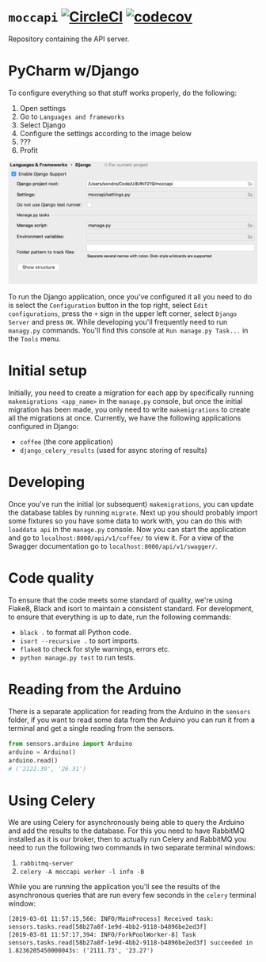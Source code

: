 # `moccapi` [![CircleCI](https://circleci.com/gh/inf219-mocca/MOCCAPI.svg?style=svg)](https://circleci.com/gh/inf219-mocca/MOCCAPI) [![codecov](https://codecov.io/gh/inf219-mocca/MOCCAPI/branch/master/graph/badge.svg)](https://codecov.io/gh/inf219-mocca/MOCCAPI)

Repository containing the API server.

# PyCharm w/Django

To configure everything so that stuff works properly, do the following: 

1. Open settings
2. Go to `Languages and frameworks`
3. Select Django
4. Configure the settings according to the image below
5. ???
6. Profit

![settings](settings.png)

To run the Django application, once you've configured it all you need to do is
select the `Configuration` button in the top right, select `Edit
configurations`, press the `+` sign in the upper left corner, select `Django
Server` and press `OK`. While developing you'll frequently need to run
`managy.py` commands. You'll find this console at `Run manage.py Task...` in the
`Tools` menu.

# Initial setup

Initially, you need to create a migration for each app by specifically running
`makemigrations <app_name>` in the `manage.py` console, but once the initial
migration has been made, you only need to write `makemigrations` to create all
the migrations at once. Currently, we have the following applications configured
in Django:

- `coffee` (the core application)
- `django_celery_results` (used for async storing of results)

# Developing

Once you've run the initial (or subsequent) `makemigrations`, you can update the
database tables by running `migrate`. Next up you should probably import some
fixtures so you have some data to work with, you can do this with `loaddata api`
in the `manage.py` console. Now you can start the application and go to
`localhost:8000/api/v1/coffee/` to view it. For a view of the Swagger
documentation go to `localhost:8000/api/v1/swagger/`.

# Code quality

To ensure that the code meets some standard of quality, we're using Flake8,
Black and isort to maintain a consistent standard. For development, to ensure
that everything is up to date, run the following commands:

- `black .` to format all Python code.
- `isort --recursive .` to sort imports.
- `flake8` to check for style warnings, errors etc.
- `python manage.py test` to run tests.

# Reading from the Arduino

There is a separate application for reading from the Arduino in the `sensors`
folder, if you want to read some data from the Arduino you can run it from a
terminal and get a single reading from the sensors.

``` python
from sensors.arduino import Arduino
arduino = Arduino()
arduino.read()
# ('2122.39', '26.31')
```

# Using Celery

We are using Celery for asynchronously being able to query the Arduino and add
the results to the database. For this you need to have RabbitMQ installed as it
is our broker, then to actually run Celery and RabbitMQ you need to run the
following two commands in two separate terminal windows:

1. `rabbitmq-server`
2. `celery -A moccapi worker -l info -B`

While you are running the application you'll see the results of the asynchronous
queries that are run every few seconds in the `celery` terminal window:

``` shell
[2019-03-01 11:57:15,566: INFO/MainProcess] Received task: sensors.tasks.read[58b27a8f-1e9d-4bb2-9118-b4896be2ed3f]
[2019-03-01 11:57:17,394: INFO/ForkPoolWorker-8] Task sensors.tasks.read[58b27a8f-1e9d-4bb2-9118-b4896be2ed3f] succeeded in 1.8236205450000043s: ('2111.73', '23.27')
```

